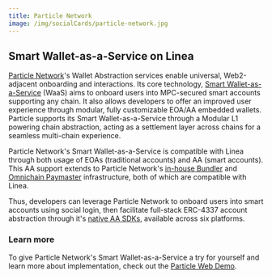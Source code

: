 ```yaml
---
title: Particle Network
image: /img/socialCards/particle-network.jpg
---
```


## Smart Wallet-as-a-Service on Linea

[Particle Network](https://particle.network)'s Wallet Abstraction services enable universal, Web2-adjacent onboarding and interactions. Its core technology, [Smart Wallet-as-a-Service](https://blog.particle.network/announcing-our-smart-wallet-as-a-service-modular-stack-upgrading-waas-with-erc-4337) (WaaS) aims to onboard users into MPC-secured smart accounts supporting any chain. It also allows developers to offer an improved user experience through modular, fully customizable EOA/AA embedded wallets. Particle supports its Smart Wallet-as-a-Service through a Modular L1 powering chain abstraction, acting as a settlement layer across chains for a seamless multi-chain experience.

Particle Network's Smart Wallet-as-a-Service is compatible with Linea through both usage of EOAs (traditional accounts) and AA (smart accounts). This AA support extends to Particle Network's [in-house Bundler](https://developers.particle.network/docs/bundler) and [Omnichain Paymaster](https://developers.particle.network/docs/paymaster) infrastructure, both of which are compatible with Linea.

Thus, developers can leverage Particle Network to onboard users into smart accounts using social login, then facilitate full-stack ERC-4337 account abstraction through it's [native AA SDKs](https://developers.particle.network/docs/aa-web-quickstart), available across six platforms.

### Learn more

To give Particle Network's Smart Wallet-as-a-Service a try for yourself and learn more about implementation, check out the [Particle Web Demo](https://core-demo.particle.network/).

